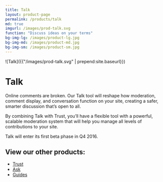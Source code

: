 ```yaml
---
title: Talk
layout: product-page
permalink: /products/talk
md: true
imgurl: /images/prod-talk.svg
function: "Discuss ideas on your terms"
bg-img-lg: /images/product-lg.jpg
bg-img-md: /images/product-md.jpg
bg-img-sm: /images/product-sm.jpg
---
```


![Talk]({{"/images/prod-talk.svg" | prepend:site.baseurl}})

# Talk 

Online comments are broken. Our Talk tool will reshape how moderation, comment display, and conversation function on your site, creating a safer, smarter discussion that’s open to all.

By combining Talk with Trust, you’ll have a flexible tool with a powerful, scalable moderation system that will help you manage all levels of contributions to your site.

Talk will enter its first beta phase in Q4 2016.

## View our other products:
* [Trust](/products/trust.html)
* [Ask](/products/ask.html)
* [Guides](/products/guides.html)
